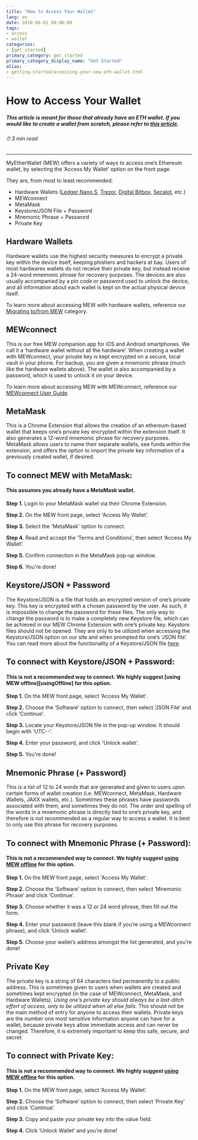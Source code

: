 ```yaml
---
title: "How to Access Your Wallet"
lang: en
date: 2018-06-01 00:06:00
tags:
- access
- wallet
categories:
- [get_started]
primary_category: get_started
primary_category_display_name: "Get Started"
alias:
- getting-started/accessing-your-new-eth-wallet.html
---
```


# __How to Access Your Wallet__
##### <i>This article is meant for those that already have an ETH wallet. If you would like to create a wallet from scratch, please refer to [this article][createWallet].</i>
###### ⏰ 3 min read
***
MyEtherWallet (MEW) offers a variety of ways to access one’s Ethereum wallet, by selecting the ‘Access My Wallet’ option on the front page.

They are, from most to least recommended:

* Hardware Wallets ([Ledger Nano S][ledger], [Trezor][trezor], [Digital Bitbox][bitbox], [Secalot][scalot], etc.)
* MEWconnect
* MetaMask
* Keystore/JSON File + Password
* Mnemonic Phrase + Password
* Private Key

## __Hardware Wallets__

Hardware wallets use the highest security measures to encrypt a private key within the device itself, keeping phishers and hackers at bay. Users of most hardwares wallets do not receive their private key, but instead receive a 24-word mnemonic phrase for recovery purposes. The devices are also usually accompanied by a pin code or password used to unlock the device, and all information about each wallet is kept on the actual physical device itself. 

To learn more about accessing MEW with hardware wallets, reference our [Migrating to/from MEW][migrating] category.



## __MEWconnect__
This is our free MEW companion app for iOS and Android smartphones. We call it a ‘hardware wallet without all the hardware’. When creating a wallet with MEWconnect, your private key is kept encrypted on a secure, local vault in your phone. For backup, you are given a mnemonic phrase (much like the hardware wallets above). The wallet is also accompanied by a password, which is used to unlock it on your device.

To learn more about accessing MEW with MEWconnect, reference our [MEWconnect User Guide][mewConnect]. 



## __MetaMask__
This is a Chrome Extension that allows the creation of an ethereum-based wallet that keeps one’s private key encrypted within the extension itself. It also generates a 12-word mnemonic phrase for recovery purposes. MetaMask allows users to name their separate wallets, see funds within the extension, and offers the option to import the private key information of a previously created wallet, if desired. 



## __To connect MEW with MetaMask:__
#### __This assumes you already have a MetaMask wallet.__

**Step 1.** Login to your MetaMask wallet via their Chrome Extension.

**Step 2.** On the MEW front page, select 'Access My Wallet'.

**Step 3.** Select the 'MetaMask' option to connect.

**Step 4.** Read and accept the ‘Terms and Conditions’, then select ‘Access My Wallet’.

**Step 5.** Confirm connection in the MetaMask pop-up window.

**Step 6.** You're done!



## __Keystore/JSON + Password__
The Keystore/JSON is a file that holds an encrypted version of one’s private key. This key is encrypted with a chosen password by the user. As such, it is impossible to change the password for these files. The only way to change the password is to make a completely new Keystore file, which can be achieved in our MEW Chrome Extension with one’s private key. Keystore files should not be opened. They are only to be utilized when accessing the Keystore/JSON option on our site and when prompted for one’s ‘JSON file’. You can read more about the functionality of a Keystore/JSON file [here][keystoreJson].



## __To connect with Keystore/JSON + Password:__
#### __This is not a recommended way to connect. We highly suggest [using MEW offline][usingOffline] for this option.__

**Step 1.** On the MEW front page, select 'Access My Wallet'.

**Step 2.** Choose the ‘Software’ option to connect, then select ‘JSON File’ and click ‘Continue’.

**Step 3.** Locate your Keystore/JSON file in the pop-up window. It should begin with ‘UTC--’.

**Step 4.** Enter your password, and click 'Unlock wallet'.

**Step 5.** You're done!



## __Mnemonic Phrase (+ Password)__
This is a list of 12 to 24 words that are generated and given to users upon certain forms of wallet creation (i.e. MEWconnect, MetaMask, Hardware Wallets, JAXX wallets, etc.). Sometimes these phrases have passwords associated with them, and sometimes they do not. The order and spelling of the words in a mnemonic phrase is directly tied to one’s private key, and therefore is not recommended as a regular way to access a wallet. It is best to only use this phrase for recovery purposes.



## __To connect with Mnemonic Phrase (+ Password):__
#### __This is not a recommended way to connect. We highly suggest [using MEW offline][offline] for this option.__

**Step 1.** On the MEW front page, select 'Access My Wallet'.

**Step 2.** Choose the ‘Software’ option to connect, then select ‘Mnemonic Phrase’ and click ‘Continue’.

**Step 3.** Choose whether it was a 12 or 24 word phrase, then fill out the form. 

**Step 4.** Enter your password (leave this blank if you’re using a MEWconnect phrase), and click ‘Unlock wallet’.

**Step 5.** Choose your wallet’s address amongst the list generated, and you’re done!



## __Private Key__
The private key is a string of 64 characters tied permanently to a public address. This is sometimes given to users when wallets are created and sometimes kept encrypted (in the case of MEWconnect, MetaMask, and Hardware Wallets). *Using one’s private key should always be a last-ditch effort of access, only to be utilized when all else fails.* This should not be the main method of entry for anyone to access their wallets. Private keys are the number one most sensitive information anyone can have for a wallet, because private keys allow immediate access and can never be changed. Therefore, it is extremely important to keep this safe, secure, and secret.



## __To connect with Private Key:__
#### __This is not a recommended way to connect. We highly suggest [using MEW offline][offline] for this option.__

**Step 1.** On the MEW front page, select ‘Access My Wallet’.

**Step 2.** Choose the ‘Software’ option to connect, then select ‘Private Key’ and click ‘Continue’.

**Step 3.** Copy and paste your private key into the value field. 

**Step 4.** Click ‘Unlock Wallet’ and you’re done!


[createWallet]: /posts/getting-started/how-to-create-a-wallet/
[migrating]: /posts/migration/moving-from-exchange-to-mew/
[mewConnect]: /posts/mewconnect/mewconnect-101-create/
[keystoreJson]: /posts/security-and-privacy/what-is-a-keystore-file/
[ledger]: /
[trezor]: /
[bitbox]: /
[scalot]: /
[offline]: /posts/offline/offline-mew-looks-weird/
